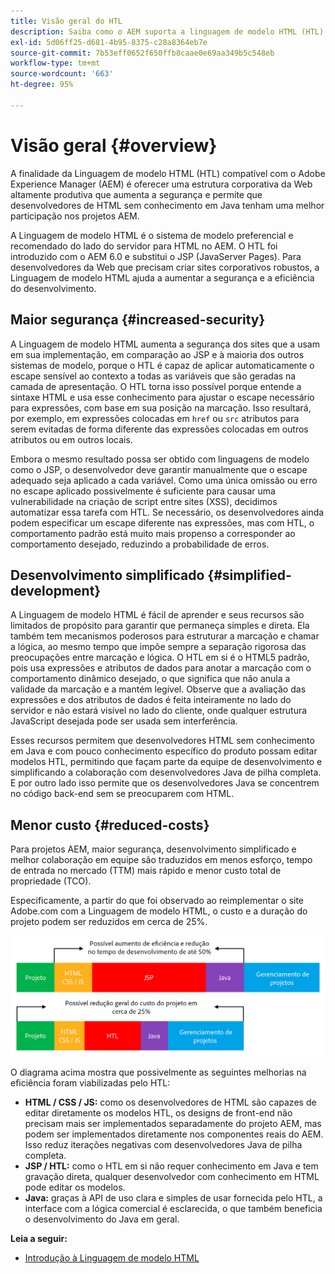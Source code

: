 ```yaml
---
title: Visão geral do HTL
description: Saiba como o AEM suporta a linguagem de modelo HTML (HTL) para oferecer uma estrutura Web produtiva de nível empresarial. O HTL aumenta a segurança e permite que desenvolvedores do HTML sem conhecimento em Java tenham uma melhor participação em projetos AEM.
exl-id: 5d06ff25-d681-4b95-8375-c28a8364eb7e
source-git-commit: 7b53eff0652f650ffb8caae0e69aa349b5c548eb
workflow-type: tm+mt
source-wordcount: '663'
ht-degree: 95%

---
```


# Visão geral {#overview}

A finalidade da Linguagem de modelo HTML (HTL) compatível com o Adobe Experience Manager (AEM) é oferecer uma estrutura corporativa da Web altamente produtiva que aumenta a segurança e permite que desenvolvedores de HTML sem conhecimento em Java tenham uma melhor participação nos projetos AEM.

A Linguagem de modelo HTML é o sistema de modelo preferencial e recomendado do lado do servidor para HTML no AEM. O HTL foi introduzido com o AEM 6.0 e substitui o JSP (JavaServer Pages). Para desenvolvedores da Web que precisam criar sites corporativos robustos, a Linguagem de modelo HTML ajuda a aumentar a segurança e a eficiência do desenvolvimento.

## Maior segurança {#increased-security}

A Linguagem de modelo HTML aumenta a segurança dos sites que a usam em sua implementação, em comparação ao JSP e à maioria dos outros sistemas de modelo, porque o HTL é capaz de aplicar automaticamente o escape sensível ao contexto a todas as variáveis que são geradas na camada de apresentação. O HTL torna isso possível porque entende a sintaxe HTML e usa esse conhecimento para ajustar o escape necessário para expressões, com base em sua posição na marcação. Isso resultará, por exemplo, em expressões colocadas em `href` ou `src` atributos para serem evitadas de forma diferente das expressões colocadas em outros atributos ou em outros locais.

Embora o mesmo resultado possa ser obtido com linguagens de modelo como o JSP, o desenvolvedor deve garantir manualmente que o escape adequado seja aplicado a cada variável. Como uma única omissão ou erro no escape aplicado possivelmente é suficiente para causar uma vulnerabilidade na criação de script entre sites (XSS), decidimos automatizar essa tarefa com HTL. Se necessário, os desenvolvedores ainda podem especificar um escape diferente nas expressões, mas com HTL, o comportamento padrão está muito mais propenso a corresponder ao comportamento desejado, reduzindo a probabilidade de erros.

## Desenvolvimento simplificado {#simplified-development}

A Linguagem de modelo HTML é fácil de aprender e seus recursos são limitados de propósito para garantir que permaneça simples e direta. Ela também tem mecanismos poderosos para estruturar a marcação e chamar a lógica, ao mesmo tempo que impõe sempre a separação rigorosa das preocupações entre marcação e lógica. O HTL em si é o HTML5 padrão, pois usa expressões e atributos de dados para anotar a marcação com o comportamento dinâmico desejado, o que significa que não anula a validade da marcação e a mantém legível. Observe que a avaliação das expressões e dos atributos de dados é feita inteiramente no lado do servidor e não estará visível no lado do cliente, onde qualquer estrutura JavaScript desejada pode ser usada sem interferência.

Esses recursos permitem que desenvolvedores HTML sem conhecimento em Java e com pouco conhecimento específico do produto possam editar modelos HTL, permitindo que façam parte da equipe de desenvolvimento e simplificando a colaboração com desenvolvedores Java de pilha completa. E por outro lado isso permite que os desenvolvedores Java se concentrem no código back-end sem se preocuparem com HTML.

## Menor custo {#reduced-costs}

Para projetos AEM, maior segurança, desenvolvimento simplificado e melhor colaboração em equipe são traduzidos em menos esforço, tempo de entrada no mercado (TTM) mais rápido e menor custo total de propriedade (TCO).

Especificamente, a partir do que foi observado ao reimplementar o site Adobe.com com a Linguagem de modelo HTML, o custo e a duração do projeto podem ser reduzidos em cerca de 25%.

![Aumento de eficiência e redução de custos](assets/chlimage_1.png)

O diagrama acima mostra que possivelmente as seguintes melhorias na eficiência foram viabilizadas pelo HTL:

* **HTML / CSS / JS:** como os desenvolvedores de HTML são capazes de editar diretamente os modelos HTL, os designs de front-end não precisam mais ser implementados separadamente do projeto AEM, mas podem ser implementados diretamente nos componentes reais do AEM. Isso reduz iterações negativas com desenvolvedores Java de pilha completa.
* **JSP / HTL:** como o HTL em si não requer conhecimento em Java e tem gravação direta, qualquer desenvolvedor com conhecimento em HTML pode editar os modelos.
* **Java:** graças à API de uso clara e simples de usar fornecida pelo HTL, a interface com a lógica comercial é esclarecida, o que também beneficia o desenvolvimento do Java em geral.

**Leia a seguir:**

* [Introdução à Linguagem de modelo HTML](getting-started.md)
